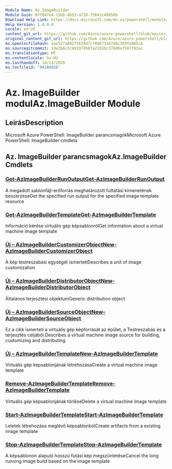 ```yaml
---
Module Name: Az.ImageBuilder
Module Guid: 8ff047e4-15bb-4b53-a728-75641c49958b
Download Help Link: https://docs.microsoft.com/en-us/powershell/module/az.imagebuilder
Help Version: 1.0.0.0
Locale: en-US
content_git_url: https://github.com/Azure/azure-powershell/blob/master/src/ImageBuilder/help/Az.ImageBuilder.md
original_content_git_url: https://github.com/Azure/azure-powershell/blob/master/src/ImageBuilder/help/Az.ImageBuilder.md
ms.openlocfilehash: eae527a89271634d7cf0d673167d6c359fa985c6
ms.sourcegitcommit: 1de2b6c3c99197958fa2101bc37680e7507f91ac
ms.translationtype: MT
ms.contentlocale: hu-HU
ms.lasthandoff: 10/13/2020
ms.locfileid: "94184926"
---
```

# <span data-ttu-id="a79ab-101">Az. ImageBuilder modul</span><span class="sxs-lookup"><span data-stu-id="a79ab-101">Az.ImageBuilder Module</span></span>
## <span data-ttu-id="a79ab-102">Leírás</span><span class="sxs-lookup"><span data-stu-id="a79ab-102">Description</span></span>
<span data-ttu-id="a79ab-103">Microsoft Azure PowerShell: ImageBuilder parancsmagok</span><span class="sxs-lookup"><span data-stu-id="a79ab-103">Microsoft Azure PowerShell: ImageBuilder cmdlets</span></span>

## <span data-ttu-id="a79ab-104">Az. ImageBuilder parancsmagok</span><span class="sxs-lookup"><span data-stu-id="a79ab-104">Az.ImageBuilder Cmdlets</span></span>
### [<span data-ttu-id="a79ab-105">Get-AzImageBuilderRunOutput</span><span class="sxs-lookup"><span data-stu-id="a79ab-105">Get-AzImageBuilderRunOutput</span></span>](Get-AzImageBuilderRunOutput.md)
<span data-ttu-id="a79ab-106">A megadott sablonfájl-erőforrás meghatározott futtatási kimenetének beszerzése</span><span class="sxs-lookup"><span data-stu-id="a79ab-106">Get the specified run output for the specified image template resource</span></span>

### [<span data-ttu-id="a79ab-107">Get-AzImageBuilderTemplate</span><span class="sxs-lookup"><span data-stu-id="a79ab-107">Get-AzImageBuilderTemplate</span></span>](Get-AzImageBuilderTemplate.md)
<span data-ttu-id="a79ab-108">Információ kérése virtuális gép képsablonról</span><span class="sxs-lookup"><span data-stu-id="a79ab-108">Get information about a virtual machine image template</span></span>

### [<span data-ttu-id="a79ab-109">Új – AzImageBuilderCustomizerObject</span><span class="sxs-lookup"><span data-stu-id="a79ab-109">New-AzImageBuilderCustomizerObject</span></span>](New-AzImageBuilderCustomizerObject.md)
<span data-ttu-id="a79ab-110">A kép testreszabási egységét ismerteti</span><span class="sxs-lookup"><span data-stu-id="a79ab-110">Describes a unit of image customization</span></span>

### [<span data-ttu-id="a79ab-111">Új – AzImageBuilderDistributorObject</span><span class="sxs-lookup"><span data-stu-id="a79ab-111">New-AzImageBuilderDistributorObject</span></span>](New-AzImageBuilderDistributorObject.md)
<span data-ttu-id="a79ab-112">Általános terjesztési objektum</span><span class="sxs-lookup"><span data-stu-id="a79ab-112">Generic distribution object</span></span>

### [<span data-ttu-id="a79ab-113">Új – AzImageBuilderSourceObject</span><span class="sxs-lookup"><span data-stu-id="a79ab-113">New-AzImageBuilderSourceObject</span></span>](New-AzImageBuilderSourceObject.md)
<span data-ttu-id="a79ab-114">Ez a cikk ismerteti a virtuális gép képforrását az épület, a Testreszabás és a terjesztés céljából.</span><span class="sxs-lookup"><span data-stu-id="a79ab-114">Describes a virtual machine image source for building, customizing and distributing.</span></span>

### [<span data-ttu-id="a79ab-115">Új – AzImageBuilderTemplate</span><span class="sxs-lookup"><span data-stu-id="a79ab-115">New-AzImageBuilderTemplate</span></span>](New-AzImageBuilderTemplate.md)
<span data-ttu-id="a79ab-116">Virtuális gép képsablonjának létrehozása</span><span class="sxs-lookup"><span data-stu-id="a79ab-116">Create a virtual machine image template</span></span>

### [<span data-ttu-id="a79ab-117">Remove-AzImageBuilderTemplate</span><span class="sxs-lookup"><span data-stu-id="a79ab-117">Remove-AzImageBuilderTemplate</span></span>](Remove-AzImageBuilderTemplate.md)
<span data-ttu-id="a79ab-118">Virtuális gép képsablonjának törlése</span><span class="sxs-lookup"><span data-stu-id="a79ab-118">Delete a virtual machine image template</span></span>

### [<span data-ttu-id="a79ab-119">Start-AzImageBuilderTemplate</span><span class="sxs-lookup"><span data-stu-id="a79ab-119">Start-AzImageBuilderTemplate</span></span>](Start-AzImageBuilderTemplate.md)
<span data-ttu-id="a79ab-120">Leletek létrehozása meglévő képsablonból</span><span class="sxs-lookup"><span data-stu-id="a79ab-120">Create artifacts from a existing image template</span></span>

### [<span data-ttu-id="a79ab-121">Stop-AzImageBuilderTemplate</span><span class="sxs-lookup"><span data-stu-id="a79ab-121">Stop-AzImageBuilderTemplate</span></span>](Stop-AzImageBuilderTemplate.md)
<span data-ttu-id="a79ab-122">A képsablonon alapuló hosszú futási kép megszüntetése</span><span class="sxs-lookup"><span data-stu-id="a79ab-122">Cancel the long running image build based on the image template</span></span>

